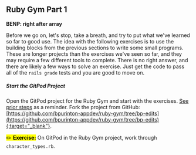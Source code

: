 ## Ruby Gym Part 1

**BENP: right after array**

Before we go on, let's stop, take a breath, and try to put what we've learned so far to good use. The idea with the following exercises is to use the building blocks from the previous sections to write some small programs. These are longer projects than the exercises we've seen so far, and they may require a few different tools to complete. There is no right answer, and there are likely a few ways to solve an exercise. Just get the code to pass all of the `rails grade` tests and you are good to move on.

##### Start the GitPod Project 

Open the GitPod project for the Ruby Gym and start with the exercises. [See prior steps](#start-gitpod-project) as a reminder. Fork the project from GitHub: [https://github.com/bpurinton-appdev/ruby-gym/tree/bp-edits](https://github.com/bpurinton-appdev/ruby-gym/tree/bp-edits){:target="_blank"}.

<mark>✏️ **Exercise:**</mark> On GitPod in the Ruby Gym project, work through `character_types.rb`.
